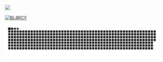 <a href="https://visitcount.itsvg.in">
  <img src="https://visitcount.itsvg.in/api?id=BL4KCY&label=profile%20views&color=1&icon=5&pretty=true" />
</a>
<p align="left"> <a href="https://github.com/ryo-ma/github-profile-trophy"><img src="https://github-profile-trophy.vercel.app/?username=BL4KCY" alt="BL4KCY" /></a> </p>

<picture>
  <source media="(prefers-color-scheme: dark)" srcset="github-user-contribution.svg" />
  <img alt="github-snake" src="github-user-contribution.svg" />
</picture>
